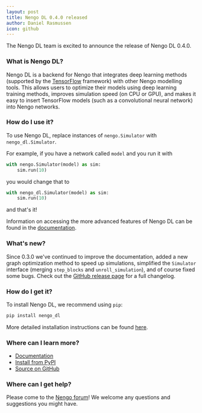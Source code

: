 ```yaml
---
layout: post
title: Nengo DL 0.4.0 released
author: Daniel Rasmussen
icon: github
---
```


The Nengo DL team is excited to announce the release of Nengo DL 0.4.0.

### What is Nengo DL?

Nengo DL is a backend for Nengo that integrates deep learning methods 
(supported by the [TensorFlow](https://www.tensorflow.org/) framework) with 
other Nengo modelling tools. This allows users to optimize their models using 
deep learning training methods, improves simulation speed (on CPU or GPU), 
and makes it easy to insert TensorFlow models (such as a convolutional neural 
network) into Nengo networks.

### How do I use it?

To use Nengo DL, replace instances of `nengo.Simulator` with `nengo_dl.Simulator`.

For example, if you have a network called `model` and you run it with

```python
with nengo.Simulator(model) as sim:
    sim.run(10)
```

you would change that to

```python
with nengo_dl.Simulator(model) as sim:
    sim.run(10)
```

and that's it!

Information on accessing the more advanced features of Nengo DL can be found 
in the [documentation](https://nengo.github.io/nengo_dl/).

### What's new?

Since 0.3.0 we've continued to improve the documentation, added a new graph 
optimization method to speed up simulations, simplified the `Simulator` 
interface (merging `step_blocks` and `unroll_simulation`), and of course fixed 
some bugs.  Check out the 
[GitHub release page](https://github.com/nengo/nengo_dl/releases) for a full changelog.

### How do I get it?

To install Nengo DL, we recommend using `pip`:

```bash
pip install nengo_dl
```

More detailed installation instructions can be found 
[here](https://nengo.github.io/nengo_dl/installation.html).

### Where can I learn more?

- [Documentation](https://nengo.github.io/nengo_dl/)
- [Install from PyPI](https://pypi.python.org/pypi/nengo_dl)
- [Source on GitHub](https://github.com/nengo/nengo_dl)

### Where can I get help?

Please come to the [Nengo forum](https://forum.nengo.ai/c/backends)!
We welcome any questions and suggestions you might have.